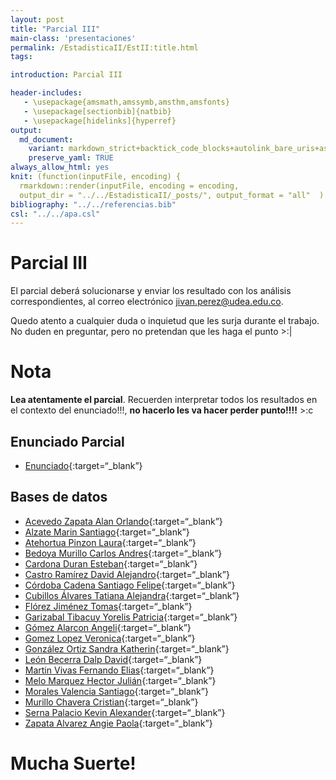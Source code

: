 ```yaml
---
layout: post
title: "Parcial III"
main-class: 'presentaciones'
permalink: /EstadisticaII/EstII:title.html
tags:

introduction: Parcial III

header-includes:
   - \usepackage{amsmath,amssymb,amsthm,amsfonts}
   - \usepackage[sectionbib]{natbib}
   - \usepackage[hidelinks]{hyperref}
output:
  md_document:
    variant: markdown_strict+backtick_code_blocks+autolink_bare_uris+ascii_identifiers+tex_math_single_backslash
    preserve_yaml: TRUE
always_allow_html: yes   
knit: (function(inputFile, encoding) {
  rmarkdown::render(inputFile, encoding = encoding,
  output_dir = "../../EstadisticaII/_posts/", output_format = "all"  ) })
bibliography: "../../referencias.bib"
csl: "../../apa.csl"
---
```


# Parcial III

El parcial deberá solucionarse y enviar los resultado con los análisis
correspondientes, al correo electrónico
<a target="_blank" href="mailto:jivan.perez@udea.edu.co">
jivan.perez@udea.edu.co</a>.

Quedo atento a cualquier duda o inquietud que les surja durante el
trabajo. No duden en preguntar, pero no pretendan que les haga el punto
&gt;:|

# Nota

**Lea atentamente el parcial**. Recuerden interpretar todos los
resultados en el contexto del enunciado!!!, **no hacerlo les va hacer
perder punto!!!!** &gt;:c

## Enunciado Parcial

-   [Enunciado](https://github.com/jiperezga/jiperezga.github.io/raw/master/Dataset/Parcial/Parcial.pdf){:target=“\_blank”}

## Bases de datos

-   [Acevedo Zapata Alan
    Orlando](https://github.com/jiperezga/jiperezga.github.io/raw/master/Dataset/Parcial/1152220366.xlsx){:target=“\_blank”}
-   [Alzate Marin
    Santiago](https://github.com/jiperezga/jiperezga.github.io/raw/master/Dataset/Parcial/1020482090.xlsx){:target=“\_blank”}
-   [Atehortua Pinzon
    Laura](https://github.com/jiperezga/jiperezga.github.io/raw/master/Dataset/Parcial/1001153829.xlsx){:target=“\_blank”}
-   [Bedoya Murillo Carlos
    Andres](https://github.com/jiperezga/jiperezga.github.io/raw/master/Dataset/Parcial/1028041150.xlsx){:target=“\_blank”}
-   [Cardona Duran
    Esteban](https://github.com/jiperezga/jiperezga.github.io/raw/master/Dataset/Parcial/1001577468.xlsx){:target=“\_blank”}
-   [Castro Ramírez David
    Alejandro](https://github.com/jiperezga/jiperezga.github.io/raw/master/Dataset/Parcial/1010010825.xlsx){:target=“\_blank”}
-   [Córdoba Cadena Santiago
    Felipe](https://github.com/jiperezga/jiperezga.github.io/raw/master/Dataset/Parcial/1004236627.xlsx){:target=“\_blank”}
-   [Cubillos Álvares Tatiana
    Alejandra](https://github.com/jiperezga/jiperezga.github.io/raw/master/Dataset/Parcial/1152221303.xlsx){:target=“\_blank”}
-   [Flórez Jiménez
    Tomas](https://github.com/jiperezga/jiperezga.github.io/raw/master/Dataset/Parcial/1152460117.xlsx){:target=“\_blank”}
-   [Garizabal Tibacuy Yorelis
    Patricia](https://github.com/jiperezga/jiperezga.github.io/raw/master/Dataset/Parcial/1035435796.xlsx){:target=“\_blank”}
-   [Gómez Alarcon
    Angeli](https://github.com/jiperezga/jiperezga.github.io/raw/master/Dataset/Parcial/1017198951.xlsx){:target=“\_blank”}
-   [Gomez Lopez
    Veronica](https://github.com/jiperezga/jiperezga.github.io/raw/master/Dataset/Parcial/1005449882.xlsx){:target=“\_blank”}
-   [González Ortiz Sandra
    Katherin](https://github.com/jiperezga/jiperezga.github.io/raw/master/Dataset/Parcial/1038417681.xlsx){:target=“\_blank”}
-   [León Becerra Dalp
    David](https://github.com/jiperezga/jiperezga.github.io/raw/master/Dataset/Parcial/1067952784.xlsx){:target=“\_blank”}
-   [Martin Vivas Fernando
    Elias](https://github.com/jiperezga/jiperezga.github.io/raw/master/Dataset/Parcial/1017250715.xlsx){:target=“\_blank”}
-   [Melo Marquez Hector
    Julián](https://github.com/jiperezga/jiperezga.github.io/raw/master/Dataset/Parcial/1214728740.xlsx){:target=“\_blank”}
-   [Morales Valencia
    Santiago](https://github.com/jiperezga/jiperezga.github.io/raw/master/Dataset/Parcial/1007346784.xlsx){:target=“\_blank”}
-   [Murillo Chavera
    Cristian](https://github.com/jiperezga/jiperezga.github.io/raw/master/Dataset/Parcial/1214713668.xlsx){:target=“\_blank”}
-   [Serna Palacio Kevin
    Alexander](https://github.com/jiperezga/jiperezga.github.io/raw/master/Dataset/Parcial/1048020998.xlsx){:target=“\_blank”}
-   [Zapata Alvarez Angie
    Paola](https://github.com/jiperezga/jiperezga.github.io/raw/master/Dataset/Parcial/1001735143.xlsx){:target=“\_blank”}

<h1>
Mucha Suerte!
</h1>
